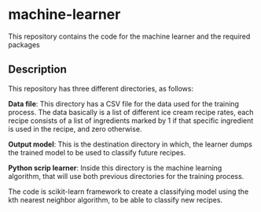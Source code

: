 # machine-learner
This repository contains the code for the machine learner and the required packages

## Description
This repository has three different directories, as follows:

__Data file__: This directory has a CSV file for the data used for the training process. The data basically is a list of different ice cream recipe rates, each recipe consists of a list of ingredients marked by 1 if that specific ingredient is used in the recipe, and zero otherwise. 

__Output model__: This is the destination directory in which, the learner dumps the trained model to be used to classify future recipes.

__Python scrip learner__: Inside this directory is the machine learning algorithm, that will use both previous directories for the training process. 

The code is scikit-learn framework to create a classifying model using the kth nearest neighbor algorithm, to be able to classify new recipes.
